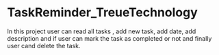 # TaskReminder_TreueTechnology
In this project user can read all tasks , add new task, add date, add description and if user can mark the task as completed or not and finally user cand delete the task. 
